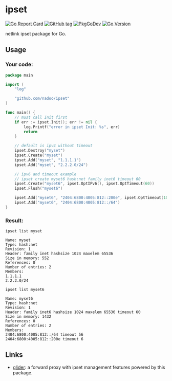 # ipset

[![Go Report Card](https://goreportcard.com/badge/github.com/nadoo/ipset?style=flat-square)](https://goreportcard.com/report/github.com/nadoo/ipset)
[![GitHub tag](https://img.shields.io/github/v/tag/nadoo/ipset.svg?sort=semver&style=flat-square)](https://github.com/nadoo/ipset/releases)
[![PkgGoDev](https://pkg.go.dev/badge/github.com/nadoo/ipset)](https://pkg.go.dev/github.com/nadoo/ipset)
[![Go Version](https://img.shields.io/github/go-mod/go-version/nadoo/ipset?style=flat-square)](https://go.dev/dl/)

netlink ipset package for Go.

## Usage

### Your code:
```Go
package main

import (
	"log"

	"github.com/nadoo/ipset"
)

func main() {
	// must call Init first
	if err := ipset.Init(); err != nil {
		log.Printf("error in ipset Init: %s", err)
		return
	}

	// default is ipv4 without timeout
	ipset.Destroy("myset")
	ipset.Create("myset")
	ipset.Add("myset", "1.1.1.1")
	ipset.Add("myset", "2.2.2.0/24")

	// ipv6 and timeout example
	// ipset create myset6 hash:net family inet6 timeout 60
	ipset.Create("myset6", ipset.OptIPv6(), ipset.OptTimeout(60))
	ipset.Flush("myset6")

	ipset.Add("myset6", "2404:6800:4005:812::200e", ipset.OptTimeout(10))
	ipset.Add("myset6", "2404:6800:4005:812::/64")
}
```

### Result:
`ipset list myset`

```
Name: myset
Type: hash:net
Revision: 1
Header: family inet hashsize 1024 maxelem 65536
Size in memory: 552
References: 0
Number of entries: 2
Members:
1.1.1.1
2.2.2.0/24
```

`ipset list myset6`

```
Name: myset6
Type: hash:net
Revision: 1
Header: family inet6 hashsize 1024 maxelem 65536 timeout 60
Size in memory: 1432
References: 0
Number of entries: 2
Members:
2404:6800:4005:812::/64 timeout 56
2404:6800:4005:812::200e timeout 6
```

## Links

- [glider](https://github.com/nadoo/glider): a forward proxy with ipset management features powered by this package.
